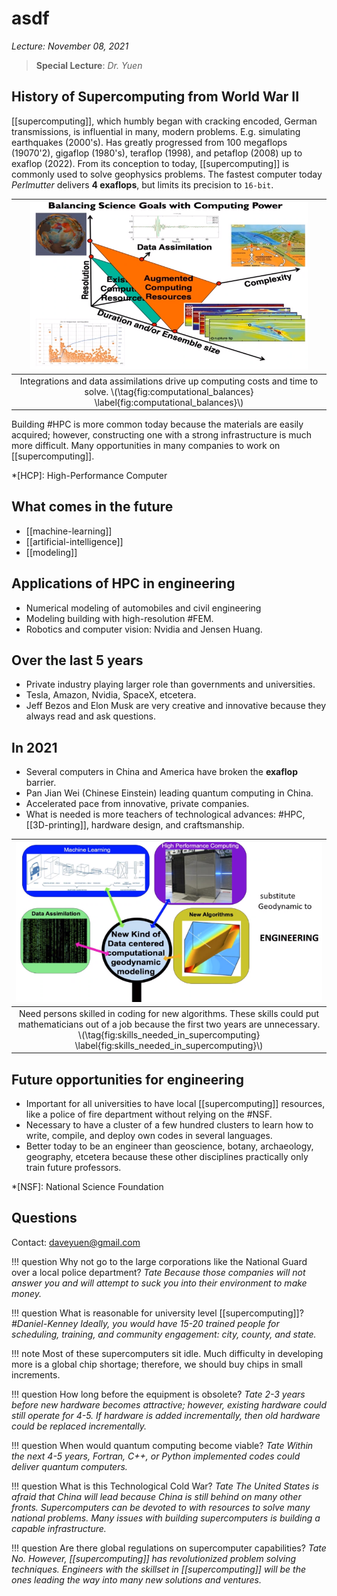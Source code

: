 # asdf
*Lecture: November 08, 2021*
>**Special Lecture**: *Dr. Yuen*

## History of Supercomputing from World War II
[[supercomputing]], which humbly began with cracking encoded, German transmissions, is influential in many, modern problems. E.g. simulating earthquakes (2000's). Has greatly progressed from 100 megaflops (19070'2), gigaflop (1980's), teraflop (1998), and petaflop (2008) up to exaflop (2022). From its conception to today, [[supercomputing]] is commonly used to solve geophysics problems. The fastest computer today *Perlmutter* delivers **4 exaflops**, but limits its precision to `16-bit`.

| ![](../../attachments/yuenSuperComputing2021/computational_balances_211108_155529_EST.png) |
|:--:|
| Integrations and data assimilations drive up computing costs and time to solve. \\(\tag{fig:computational_balances} \label{fig:computational_balances}\\) |

Building #HPC is more common today because the materials are easily acquired; however, constructing one with a strong infrastructure is much more difficult. Many opportunities in many companies to work on [[supercomputing]].

*[HCP]: High-Performance Computer

## What comes in the future
- [[machine-learning]]
- [[artificial-intelligence]]
- [[modeling]]

## Applications of HPC in engineering
- Numerical modeling of automobiles and civil engineering
- Modeling building with high-resolution #FEM.
- Robotics and computer vision: Nvidia and Jensen Huang.

## Over the last 5 years
- Private industry playing larger role than governments and universities.
- Tesla, Amazon, Nvidia, SpaceX, etcetera.
- Jeff Bezos and Elon Musk are very creative and innovative because they always read and ask questions.

## In 2021
- Several computers in China and America have broken the **exaflop** barrier.
- Pan Jian Wei (Chinese Einstein) leading quantum computing in China.
- Accelerated pace from innovative, private companies.
- What is needed is more teachers of technological advances: #HPC, [[3D-printing]], hardware design, and craftsmanship.

| ![](../../attachments/yuenSuperComputing2021/skills_needed_in_supercomputing_211108_160805_EST.png) |
|:--:|
| Need persons skilled in coding for new algorithms. These skills could put mathematicians out of a job because the first two years are unnecessary. \\(\tag{fig:skills_needed_in_supercomputing} \label{fig:skills_needed_in_supercomputing}\\) |

## Future opportunities for engineering
- Important for all universities to have local [[supercomputing]] resources, like a police of fire department without relying on the #NSF.
- Necessary to have a cluster of a few hundred clusters to learn how to write, compile, and deploy own codes in several languages.
- Better today to be an engineer than geoscience, botany, archaeology, geography, etcetera because these other disciplines practically only train future professors.

*[NSF]: National Science Foundation


## Questions
Contact: daveyuen@gmail.com

!!! question Why not go to the large corporations like the National Guard over a local police department? <cite> Tate
	Because those companies will not answer you and will attempt to suck you into their environment to make money.

!!! question What is reasonable for university level [[supercomputing]]? <cite>#Daniel-Kenney
	Ideally, you would have 15-20 trained people for scheduling, training, and community engagement: city, county, and state.

!!! note
	Most of these supercomputers sit idle. Much difficulty in developing more is a global chip shortage; therefore, we should buy chips in small increments.

!!! question How long before the equipment is obsolete? <cite> Tate
	2-3 years before new hardware becomes attractive; however, existing hardware could still operate for 4-5. If hardware is added incrementally, then old hardware could be replaced incrementally.

!!! question When would quantum computing become viable? <cite> Tate
	Within the next 4-5 years, Fortran, C++, or Python implemented codes could deliver quantum computers.

!!! question What is this Technological Cold War? <cite> Tate
	The United States is afraid that China will lead because China is still behind on many other fronts. Supercomputers can be devoted to with resources to solve many national problems. Many issues with building supercomputers is building a capable infrastructure.

!!! question Are there global regulations on supercomputer capabilities? <cite> Tate
	No. However, [[supercomputing]] has revolutionized problem solving techniques. Engineers with the skillset in [[supercomputing]] will be the ones leading the way into many new solutions and ventures.